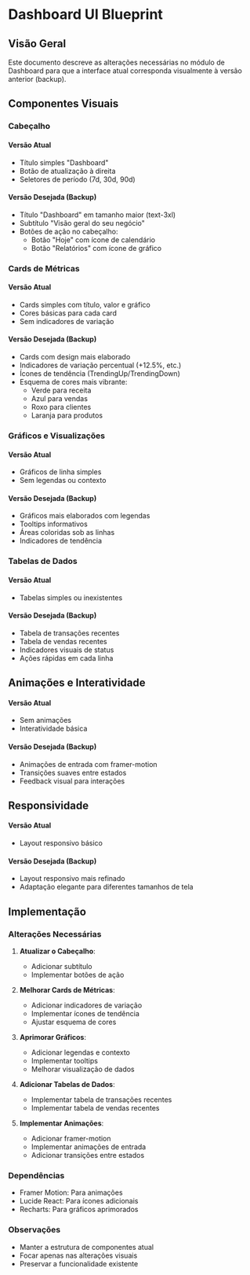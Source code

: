 # Dashboard UI Blueprint

## Visão Geral
Este documento descreve as alterações necessárias no módulo de Dashboard para que a interface atual corresponda visualmente à versão anterior (backup).

## Componentes Visuais

### Cabeçalho

#### Versão Atual
- Título simples "Dashboard"
- Botão de atualização à direita
- Seletores de período (7d, 30d, 90d)

#### Versão Desejada (Backup)
- Título "Dashboard" em tamanho maior (text-3xl)
- Subtítulo "Visão geral do seu negócio"
- Botões de ação no cabeçalho:
  - Botão "Hoje" com ícone de calendário
  - Botão "Relatórios" com ícone de gráfico

### Cards de Métricas

#### Versão Atual
- Cards simples com título, valor e gráfico
- Cores básicas para cada card
- Sem indicadores de variação

#### Versão Desejada (Backup)
- Cards com design mais elaborado
- Indicadores de variação percentual (+12.5%, etc.)
- Ícones de tendência (TrendingUp/TrendingDown)
- Esquema de cores mais vibrante:
  - Verde para receita
  - Azul para vendas
  - Roxo para clientes
  - Laranja para produtos

### Gráficos e Visualizações

#### Versão Atual
- Gráficos de linha simples
- Sem legendas ou contexto

#### Versão Desejada (Backup)
- Gráficos mais elaborados com legendas
- Tooltips informativos
- Áreas coloridas sob as linhas
- Indicadores de tendência

### Tabelas de Dados

#### Versão Atual
- Tabelas simples ou inexistentes

#### Versão Desejada (Backup)
- Tabela de transações recentes
- Tabela de vendas recentes
- Indicadores visuais de status
- Ações rápidas em cada linha

## Animações e Interatividade

#### Versão Atual
- Sem animações
- Interatividade básica

#### Versão Desejada (Backup)
- Animações de entrada com framer-motion
- Transições suaves entre estados
- Feedback visual para interações

## Responsividade

#### Versão Atual
- Layout responsivo básico

#### Versão Desejada (Backup)
- Layout responsivo mais refinado
- Adaptação elegante para diferentes tamanhos de tela

## Implementação

### Alterações Necessárias

1. **Atualizar o Cabeçalho**:
   - Adicionar subtítulo
   - Implementar botões de ação

2. **Melhorar Cards de Métricas**:
   - Adicionar indicadores de variação
   - Implementar ícones de tendência
   - Ajustar esquema de cores

3. **Aprimorar Gráficos**:
   - Adicionar legendas e contexto
   - Implementar tooltips
   - Melhorar visualização de dados

4. **Adicionar Tabelas de Dados**:
   - Implementar tabela de transações recentes
   - Implementar tabela de vendas recentes

5. **Implementar Animações**:
   - Adicionar framer-motion
   - Implementar animações de entrada
   - Adicionar transições entre estados

### Dependências

- Framer Motion: Para animações
- Lucide React: Para ícones adicionais
- Recharts: Para gráficos aprimorados

### Observações

- Manter a estrutura de componentes atual
- Focar apenas nas alterações visuais
- Preservar a funcionalidade existente